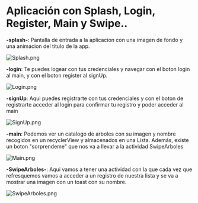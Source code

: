 # Aplicación con Splash, Login, Register, Main y Swipe..

**-splash-**: Pantalla de entrada a la aplicacion con una imagen de fondo y una animacion del titulo de la app.


![Splash.png](Splash.png)


**-login**: Te puedes logear con tus credenciales y navegar con el boton login al main, y con el boton register al signUp.


![Login.png](Login.png)


**-signUp**: Aqui puedes registrarte con tus credenciales y con el boton de registrarte acceder al login para confirmar tu registro y poder acceder al main


![SignUp.png](SignUp.png)


**-main**: Podemos ver un catalogo de arboles con su imagen y nombre recogidos en un recyclerView y almacenados en una Lista. Además, existe un boton "sorprendeme" que nos va a llevar a la actividad SwipeArboles


![Main.png](Main.png)


**-SwipeArboles-**: Aqui vamos a tener una actividad con la que cada vez que refresquemos vamos a acceder a un registro de nuestra lista y se va a mostrar una imagen con un toast con su nombre.


![SwipeArboles.png](Main.png)


